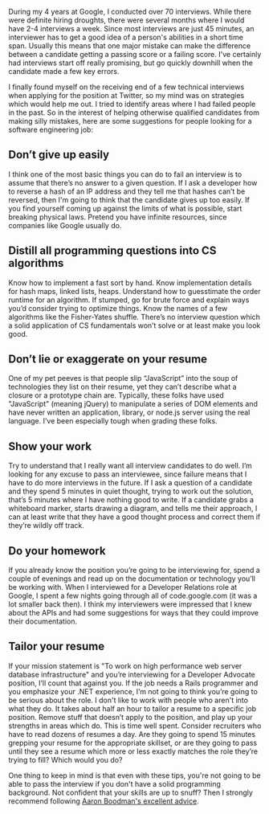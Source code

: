[1]: http://aaronboodman-com-v1.blogspot.com/2010/10/wherein-i-help-you-get-good-job.html

During my 4 years at Google, I conducted over 70 interviews.  While there were
definite hiring droughts, there were several months where I would have 2-4
interviews a week.  Since most interviews are just 45 minutes, an interviewer
has to get a good idea of a person's abilities in a short time span.  Usually
this means that one major mistake can make the difference between a candidate
getting a passing score or a failing score.  I've certainly had interviews
start off really promising, but go quickly downhill when the candidate made a
few key errors.

<!--BREAK-->

I finally found myself on the receiving end of a few technical interviews when
applying for the position at Twitter, so my mind was on strategies which would
help me out.  I tried to identify areas where I had failed people in the past.
So in the interest of helping otherwise qualified candidates from making silly
mistakes, here are some suggestions for people looking for a software
engineering job:

## Don’t give up easily
I think one of the most basic things you can do to fail an interview is to
assume that there’s no answer to a given question.  If I ask a developer how to
reverse a hash of an IP address and they tell me that hashes can’t be reversed,
then I'm going to think that the candidate gives up too easily.  If you find
yourself coming up against the limits of what is possible, start breaking
physical laws.  Pretend you have infinite resources, since companies like
Google usually do.

## Distill all programming questions into CS algorithms
Know how to implement a fast sort by hand.  Know implementation details for
hash maps, linked lists, heaps.  Understand how to guesstimate the order
runtime for an algorithm.  If stumped, go for brute force and explain ways
you’d consider trying to optimize things.  Know the names of a few algorithms
like the Fisher-Yates shuffle.  There’s no interview question which a solid
application of CS fundamentals won’t solve or at least make you look good.

## Don’t lie or exaggerate on your resume
One of my pet peeves is that people slip “JavaScript” into the soup of
technologies they list on their resume, yet they can’t describe what a closure
or a prototype chain are.  Typically, these folks have used "JavaScript"
(meaning jQuery) to manipulate a series of DOM elements and have never written
an application, library, or node.js server using the real language.  I’ve been
especially tough when grading these folks.

## Show your work
Try to understand that I really want all interview candidates to do well.
I’m looking for any excuse to pass an interviewee, since failure means that I
have to do more interviews in the future.  If I ask a question of a candidate
and they spend 5 minutes in quiet thought, trying to work out the solution,
that’s 5 minutes where I have nothing good to write.  If a candidate grabs a
whiteboard marker, starts drawing a diagram, and tells me their approach, I can
at least write that they have a good thought process and correct them if
they’re wildly off track.

## Do your homework
If you already know the position you’re going to be interviewing for, spend a
couple of evenings and read up on the documentation or technology you’ll be
working with.  When I interviewed for a Developer Relations role at Google, I
spent a few nights going through all of code.google.com (it was a lot smaller
back then).  I think my interviewers were impressed that I knew about the APIs
and had some suggestions for ways that they could improve their documentation.

## Tailor your resume
If your mission statement is "To work on high performance web server database
infrastructure" and you’re interviewing for a Developer Advocate position, I’ll
count that against you.  If the job needs a Rails programmer and you emphasize
your .NET experience, I’m not going to think you’re going to be serious about
the role.  I don't like to work with people who aren't into what they do.  It
takes about half an hour to tailor a resume to a specific job position.  Remove
stuff that doesn’t apply to the position, and play up your strengths in areas
which do.  This is time well spent.  Consider recruiters who have to read
dozens of resumes a day.  Are they going to spend 15 minutes grepping your
resume for the appropriate skillset, or are they going to pass until they see a
resume which more or less exactly matches the role they’re trying to fill?
Which would you do?

One thing to keep in mind is that even with these tips, you're not going to be
able to pass the interview if you don't have a solid programming background.
Not confident that your skills are up to snuff?  Then I strongly recommend
following [Aaron Boodman's excellent advice][1].

